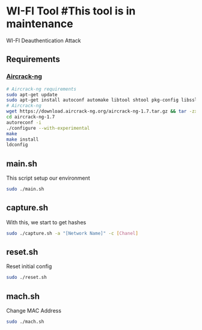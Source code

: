 # WI-FI Tool #<b>This tool is in maintenance</b>

WI-FI Deauthentication Attack

## Requirements

### [Aircrack-ng](https://www.aircrack-ng.org/doku.php?id=install_aircrack#installing_aircrack-ng_from_source)

``` bash
# Aircrack-ng requirements
sudo apt-get update
sudo apt-get install autoconf automake libtool shtool pkg-config libssl-dev ethtool rfkill libnl-3-dev libnl-genl-3-dev build-essential libstdc++-11-dev
# Aircrack-ng
wget https://download.aircrack-ng.org/aircrack-ng-1.7.tar.gz && tar -zxvf aircrack-ng-1.7.tar.gz
cd aircrack-ng-1.7
autoreconf -i
./configure --with-experimental
make
make install
ldconfig
```

## main.sh

This script setup our environment

``` bash
sudo ./main.sh
```

## capture.sh

With this, we start to get hashes

``` bash
sudo ./capture.sh -a "[Network Name]" -c [Chanel]
```

## reset.sh

Reset initial config

``` bash
sudo ./reset.sh
```

## mach.sh

Change MAC Address

``` bash
sudo ./mach.sh
```

